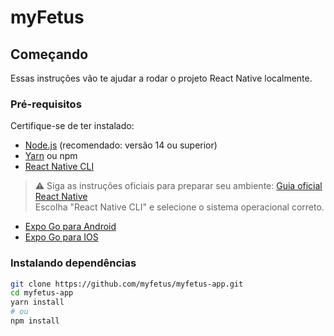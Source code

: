 # myFetus 
## Começando

Essas instruções vão te ajudar a rodar o projeto React Native localmente.

### Pré-requisitos

Certifique-se de ter instalado:

- [Node.js](https://nodejs.org/) (recomendado: versão 14 ou superior)
- [Yarn](https://classic.yarnpkg.com/lang/en/) ou npm
- [React Native CLI](https://reactnative.dev/docs/environment-setup)

> ⚠️ Siga as instruções oficiais para preparar seu ambiente:
> [Guia oficial React Native](https://reactnative.dev/docs/environment-setup)  
> Escolha "React Native CLI" e selecione o sistema operacional correto.

- [Expo Go para Android](https://play.google.com/store/apps/details?id=host.exp.exponent&referrer=www)
- [Expo Go para IOS](https://itunes.apple.com/app/apple-store/id982107779)

### Instalando dependências

```bash
git clone https://github.com/myfetus/myfetus-app.git
cd myfetus-app
yarn install
# ou
npm install